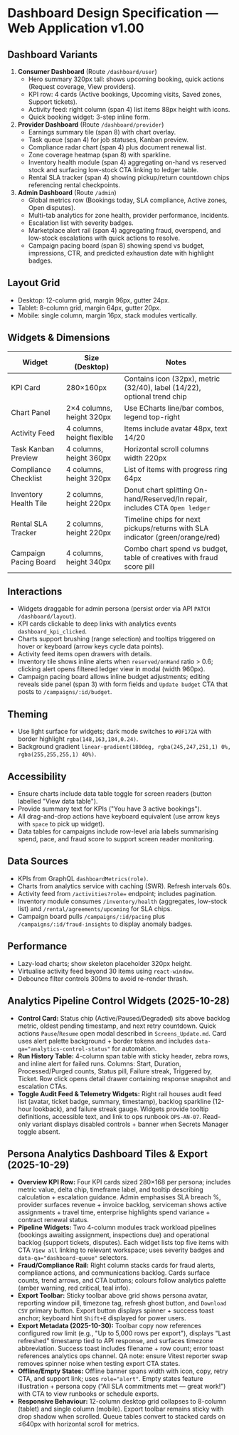 # Dashboard Design Specification — Web Application v1.00

## Dashboard Variants
1. **Consumer Dashboard** (Route `/dashboard/user`)
   - Hero summary 320px tall: shows upcoming booking, quick actions (Request coverage, View providers).
   - KPI row: 4 cards (Active bookings, Upcoming visits, Saved zones, Support tickets).
   - Activity feed: right column (span 4) list items 88px height with icons.
   - Quick booking widget: 3-step inline form.
2. **Provider Dashboard** (Route `/dashboard/provider`)
   - Earnings summary tile (span 8) with chart overlay.
   - Task queue (span 4) for job statuses, Kanban preview.
   - Compliance radar chart (span 4) plus document renewal list.
   - Zone coverage heatmap (span 8) with sparkline.
   - Inventory health module (span 4) aggregating on-hand vs reserved stock and surfacing low-stock CTA linking to ledger table.
   - Rental SLA tracker (span 4) showing pickup/return countdown chips referencing rental checkpoints.
3. **Admin Dashboard** (Route `/admin`)
   - Global metrics row (Bookings today, SLA compliance, Active zones, Open disputes).
   - Multi-tab analytics for zone health, provider performance, incidents.
   - Escalation list with severity badges.
   - Marketplace alert rail (span 4) aggregating fraud, overspend, and low-stock escalations with quick actions to resolve.
   - Campaign pacing board (span 8) showing spend vs budget, impressions, CTR, and predicted exhaustion date with highlight badges.

## Layout Grid
- Desktop: 12-column grid, margin 96px, gutter 24px.
- Tablet: 8-column grid, margin 64px, gutter 20px.
- Mobile: single column, margin 16px, stack modules vertically.

## Widgets & Dimensions
| Widget | Size (Desktop) | Notes |
| --- | --- | --- |
| KPI Card | 280×160px | Contains icon (32px), metric (32/40), label (14/22), optional trend chip |
| Chart Panel | 2×4 columns, height 320px | Use ECharts line/bar combos, legend top-right |
| Activity Feed | 4 columns, height flexible | Items include avatar 48px, text 14/20 |
| Task Kanban Preview | 4 columns, height 360px | Horizontal scroll columns width 220px |
| Compliance Checklist | 4 columns, height 320px | List of items with progress ring 64px |
| Inventory Health Tile | 2 columns, height 220px | Donut chart splitting On-hand/Reserved/In repair, includes CTA `Open ledger` |
| Rental SLA Tracker | 2 columns, height 220px | Timeline chips for next pickups/returns with SLA indicator (green/orange/red) |
| Campaign Pacing Board | 4 columns, height 340px | Combo chart spend vs budget, table of creatives with fraud score pill |

## Interactions
- Widgets draggable for admin persona (persist order via API `PATCH /dashboard/layout`).
- KPI cards clickable to deep links with analytics events `dashboard_kpi_clicked`.
- Charts support brushing (range selection) and tooltips triggered on hover or keyboard (arrow keys cycle data points).
- Activity feed items open drawers with details.
- Inventory tile shows inline alerts when `reserved/onHand` ratio > 0.6; clicking alert opens filtered ledger view in modal (width 960px).
- Campaign pacing board allows inline budget adjustments; editing reveals side panel (span 3) with form fields and `Update budget` CTA that posts to `/campaigns/:id/budget`.

## Theming
- Use light surface for widgets; dark mode switches to `#0F172A` with border highlight `rgba(148,163,184,0.24)`.
- Background gradient `linear-gradient(180deg, rgba(245,247,251,1) 0%, rgba(255,255,255,1) 40%)`.

## Accessibility
- Ensure charts include data table toggle for screen readers (button labelled "View data table").
- Provide summary text for KPIs ("You have 3 active bookings").
- All drag-and-drop actions have keyboard equivalent (use arrow keys with `space` to pick up widget).
- Data tables for campaigns include row-level aria labels summarising spend, pace, and fraud score to support screen reader monitoring.

## Data Sources
- KPIs from GraphQL `dashboardMetrics(role)`.
- Charts from analytics service with caching (SWR). Refresh intervals 60s.
- Activity feed from `/activities?role=` endpoint; includes pagination.
- Inventory module consumes `/inventory/health` (aggregates, low-stock list) and `/rental/agreements/upcoming` for SLA chips.
- Campaign board pulls `/campaigns/:id/pacing` plus `/campaigns/:id/fraud-insights` to display anomaly badges.

## Performance
- Lazy-load charts; show skeleton placeholder 320px height.
- Virtualise activity feed beyond 30 items using `react-window`.
- Debounce filter controls 300ms to avoid re-render thrash.

## Analytics Pipeline Control Widgets (2025-10-28)
- **Control Card:** Status chip (Active/Paused/Degraded) sits above backlog metric, oldest pending timestamp, and next retry countdown. Quick actions `Pause`/`Resume` open modal described in `Screens_Update.md`. Card uses alert palette background + border tokens and includes `data-qa="analytics-control-status"` for automation.
- **Run History Table:** 4-column span table with sticky header, zebra rows, and inline alert for failed runs. Columns: Start, Duration, Processed/Purged counts, Status pill, Failure streak, Triggered by, Ticket. Row click opens detail drawer containing response snapshot and escalation CTAs.
- **Toggle Audit Feed & Telemetry Widgets:** Right rail houses audit feed list (avatar, ticket badge, summary, timestamp), backlog sparkline (12-hour lookback), and failure streak gauge. Widgets provide tooltip definitions, accessible text, and link to ops runbook `OPS-AN-07`. Read-only variant displays disabled controls + banner when Secrets Manager toggle absent.

## Persona Analytics Dashboard Tiles & Export (2025-10-29)
- **Overview KPI Row:** Four KPI cards sized 280×168 per persona; includes metric value, delta chip, timeframe label, and tooltip describing calculation + escalation guidance. Admin emphasises SLA breach %, provider surfaces revenue + invoice backlog, serviceman shows active assignments + travel time, enterprise highlights spend variance + contract renewal status.
- **Pipeline Widgets:** Two 4-column modules track workload pipelines (bookings awaiting assignment, inspections due) and operational backlog (support tickets, disputes). Each widget lists top five items with CTA `View all` linking to relevant workspace; uses severity badges and `data-qa="dashboard-queue"` selectors.
- **Fraud/Compliance Rail:** Right column stacks cards for fraud alerts, compliance actions, and communications backlog. Cards surface counts, trend arrows, and CTA buttons; colours follow analytics palette (amber warning, red critical, teal info).
- **Export Toolbar:** Sticky toolbar above grid shows persona avatar, reporting window pill, timezone tag, refresh ghost button, and `Download CSV` primary button. Export button displays spinner + success toast anchor; keyboard hint `Shift+E` displayed for power users.
- **Export Metadata (2025-10-30):** Toolbar copy now references configured row limit (e.g., "Up to 5,000 rows per export"), displays "Last refreshed" timestamp tied to API response, and surfaces timezone abbreviation. Success toast includes filename + row count; error toast references analytics ops channel. QA note: ensure Vitest reporter swap removes spinner noise when testing export CTA states.
- **Offline/Empty States:** Offline banner spans width with icon, copy, retry CTA, and support link; uses `role="alert"`. Empty states feature illustration + persona copy (“All SLA commitments met — great work!”) with CTA to view runbooks or schedule exports.
- **Responsive Behaviour:** 12-column desktop grid collapses to 8-column (tablet) and single column (mobile). Export toolbar remains sticky with drop shadow when scrolled. Queue tables convert to stacked cards on ≤640px with horizontal scroll for metrics.
